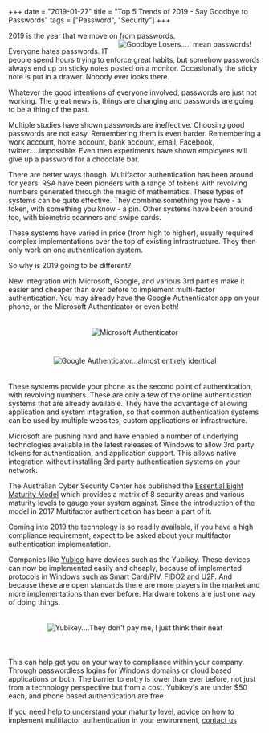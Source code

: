 ﻿+++
date = "2019-01-27"
title = "Top 5 Trends of 2019 - Say Goodbye to Passwords"
tags = ["Password", "Security"]
+++
 
2019 is the year that we move on from passwords.<img src="/images/bender-goodbye.jpg" title="Goodbye Losers....I mean passwords!" alt="Goodbye Losers....I mean passwords!" align=right hspace=20><br>


Everyone hates passwords.  IT people spend hours trying to enforce great habits, but somehow passwords always end up on sticky notes posted on a monitor.  Occasionally the sticky note is put in a drawer.  Nobody ever looks there.

Whatever the good intentions of everyone involved, passwords are just not working.  The great news is, things are changing and passwords are going to be a thing of the past.<!--more-->

Multiple studies have shown passwords are ineffective.  Choosing good passwords are not easy.  Remembering them is even harder.  Remembering a work account, home account, bank account, email, Facebook, twitter…..impossible.  Even then experiments have shown employees will give up a password for a chocolate bar.

There are better ways though.  Multifactor authentication has been around for years.  RSA have been pioneers with a range of tokens with revolving numbers generated through the magic of mathematics.  These types of systems can be quite effective.  They combine something you have - a token, with something you know - a pin.  Other systems have been around too, with biometric scanners and swipe cards.

These systems have varied in price (from high to higher), usually required complex implementations over the top of existing infrastructure.  They then only work on one authentication system.

So why is 2019 going to be different?

New integration with Microsoft, Google, and various 3rd parties make it easier and cheaper than ever before to implement multi-factor authentication.  You may already have the Google Authenticator app on your phone, or the Microsoft Authenticator or even both!

<center><img src="/images/msauthenticator.jpg" alt="Microsoft Authenticator" title="Microsoft Authenticator" hspace=20 vspace=20>
<img src="/images/googleauthenticator.jpg" alt="Google Authenticator...almost entirely identical" title="Google Authenticator...almost entirely identical" vspace=20 hspace=20>
</center>

These systems provide your phone as the second point of authentication, with revolving numbers.  These are only a few of the online authentication systems that are already available.  They have the advantage of allowing application and system integration, so that common authentication systems can be used by multiple websites, custom applications or infrastructure.

Microsoft are pushing hard and have enabled a number of underlying technologies available in the latest releases of Windows to allow 3rd party tokens for authentication, and application support.  This allows native integration without installing 3rd party authentication systems on your network.

The Australian Cyber Security Center has published the [Essential Eight Maturity Model](https://acsc.gov.au/publications/protect/essential-eight-maturity-model.htm) which provides a matrix of 8 security areas and various maturity levels to gauge your system against.  Since the introduction of the model in 2017 Multifactor authentication has been a part of it. 

Coming into 2019 the technology is so readily available, if you have a high compliance requirement, expect to be asked about your multifactor authentication implementation.

Companies like [Yubico](http://yubico.com) have devices such as the Yubikey. These devices can now be implemented easily and cheaply, because of implemented protocols in Windows such as Smart Card/PIV, FIDO2 and U2F.  And because these are open standards there are more players in the market and more implementations than ever before.  Hardware tokens are just one way of doing things.<br>

<center><img src="/images/yubikey-5.jpg" alt="Yubikey....They don't pay me, I just think their neat" title="Yubikey....They don't pay me, I just think their neat" align=middle vspace=20></center><br>

This can help get you on your way to compliance within your company.  Through passwordless logins for Windows domains or cloud based applications or both.  The barrier to entry is lower than ever before, not just from a technology perspective but from a cost.  Yubikey's are under $50 each, and phone based authentication are free.

If you need help to understand your maturity level, advice on how to implement multifactor authentication in your environment, [contact us](/contactus)